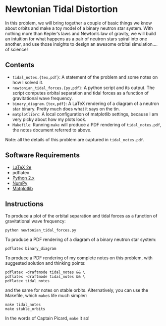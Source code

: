 Newtonian Tidal Distortion
==========================

In this problem, we will bring together a couple of basic things we know about orbits and make a toy model of a binary neutron star system. With nothing more than Kepler’s laws and Newton’s law of gravity, we will build an intuition for what happens as a pair of neutron stars spiral into one another, and use those insights to design an awesome orbital simulation.... of science!

Contents
--------

* `tidal_notes.{tex,pdf}`: A statement of the problem and some notes on how I solved it.
* `newtonian_tidal_forces.{py,pdf}`: A python script and its output. The script computes orbital separation and tidal forces as a function of gravitational wave frequency.
* `binary_diagram.{tex,pdf}`: A LaTeX rendering of a diagram of a neutron star binary. Pretty much does what it says on the tin.
* `matplotlibrc`: A local configuration of matplotlib settings, because I am very picky about how my plots look.
* `Makefile`: Running `make` will produce a PDF rendering of `tidal_notes.pdf`, the notes document referred to above.

Note: all the details of this problem are captured in `tidal_notes.pdf`.

Software Requirements
---------------------

* [LaTeX 2e](https://www.latex-project.org/get/)
* pdflatex
* [Python 2.x](https://www.python.org)
* [NumPy](http://www.numpy.org)
* [Matplotlib](http://matplotlib.org)

Instructions
------------

To produce a plot of the orbital separation and tidal forces as a function of gravitational wave frequency:

```
python newtonian_tidal_forces.py
```

To produce a PDF rendering of a diagram of a binary neutron star system:

```
pdflatex binary_diagram
```

To produce a PDF rendering of my complete notes on this problem, with suggested solution and thinking points:

```
pdflatex -draftmode tidal_notes && \
pdflatex -draftmode tidal_notes && \
pdflatex tidal_notes
```

and the same for notes on stable orbits. Alternatively, you can use the Makefile, which `make`s life much simpler:

```
make tidal_notes
make stable_orbits
```

In the words of Captain Picard, `make` it so!
